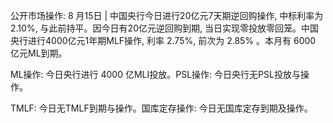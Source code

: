 公开市场操作: 8 月15日 | 中国央行今日进行20亿元7天期逆回购操作, 中标利率为 $2.10 \%$, 与此前持平。因今日有20亿元逆回购到期, 当日实现零投放零回笼。中国央行进行4000亿元1年期MLF操作, 利率 $2.75 \%$, 前次为 $2.85 \%$ 。本月有 6000 亿元ML到期。

ML操作: 今日央行进行 4000 亿MLI投放。PSL操作: 今日央行无PSL投放与操作。

TMLF: 今日无TMLF到期与操作。国库定存操作: 今日无国库定存到期及操作。







